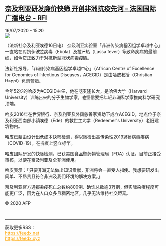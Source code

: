 <!--1594907697000-->
[奈及利亚研发廉价快筛 开创非洲抗疫先河 – 法国国际广播电台 - RFI](http://www.rfi.fr//cn/contenu/20200716-%E5%A5%88%E5%8F%8A%E5%88%A9%E4%BA%9A%E7%A0%94%E5%8F%91%E5%BB%89%E4%BB%B7%E5%BF%AB%E7%AD%9B-%E5%BC%80%E5%88%9B%E9%9D%9E%E6%B4%B2%E6%8A%97%E7%96%AB%E5%85%88%E6%B2%B3)
------

<div>16/07/2020 - 15:20</div><img src="https://s.rfi.fr/media/display/4da296fc-c769-11ea-aa4b-005056bf87d6/w:310/p:16x9/int0016b.200716212003.jpg"><div class="t-content__body u-clearfix"><div class="m-interstitial"></div><p>（法新社奈及利亚埃德16日电）    奈及利亚实验室「非洲传染病基因组学卓越中心」一直站在对抗伊波拉病毒（Ebola）及拉萨热（Lassa fever）等致命疾病的最前线，如今它正致力于对抗新型冠状病毒疫情。</p><p>    法新社报导，「非洲传染病基因组学卓越中心」（African Centre of Excellence for Genomics of Infectious Diseases，ACEGID）是由哈皮教授（Christian Happi）负责营运。</p><p>    今年52岁的哈皮为ACEGID主任，他在喀麦隆长大，是哈佛大学（Harvard University）训练出来的分子生物学家，他坚信要把年轻非洲科学家推向科学研究顶端。</p><p>    哈皮2016年在世界银行、奈及利亚及外国慈善家资助下成立ACEGID，地点位于奈及利亚西南部小镇埃德（Ede）的救世主大学（Redeemer's University）老旧建筑物内。</p><p>    哈皮已藉由设计出低成本快筛检测，得以筛检出高传染性2019冠状病毒疾病（COVID-19），在抗疫上竖立标竿。</p><p>    哈皮团队研发的快筛检测，已获美国食品暨药物管理局（FDA）认证，目前正接受审核，以便在奈及利亚及全非洲使用。</p><p>    哈皮表示：「只要非洲无法做出知识贡献，非洲将会一直受人指使。我想要研发出简单、不昂贵且符合非洲及我们环境的解决方案。」</p><p>    奈及利亚官方通报染疫死亡总数约800例、确诊总数逾3万例，但实际染疫程度可能更广泛，因为在人口众多且稠密地区，几乎无法维持社交距离。</p><p class="t-copyright">© 2020 AFP</p>        </div><br><hr><div>获取更多RSS：<br><a href="https://feedx.net" style="color:orange" target="_blank">https://feedx.net</a> <br><a href="https://feedx.xyz" style="color:orange" target="_blank">https://feedx.xyz</a><br></div>
